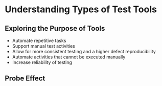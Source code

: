 # Understanding Types of Test Tools
## Exploring the Purpose of Tools
- Automate repetitive tasks
- Support manual test activities
- Allow for more consistent testing and a higher defect reproducibility
- Automate activities that cannot be executed manually
- Increase reliability of testing

## Probe Effect
